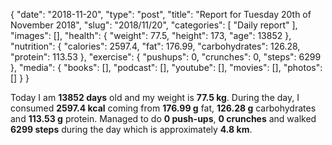 {
    "date": "2018-11-20",
    "type": "post",
    "title": "Report for Tuesday 20th of November 2018",
    "slug": "2018\/11\/20",
    "categories": [
        "Daily report"
    ],
    "images": [],
    "health": {
        "weight": 77.5,
        "height": 173,
        "age": 13852
    },
    "nutrition": {
        "calories": 2597.4,
        "fat": 176.99,
        "carbohydrates": 126.28,
        "protein": 113.53
    },
    "exercise": {
        "pushups": 0,
        "crunches": 0,
        "steps": 6299
    },
    "media": {
        "books": [],
        "podcast": [],
        "youtube": [],
        "movies": [],
        "photos": []
    }
}

Today I am <strong>13852 days</strong> old and my weight is <strong>77.5 kg</strong>. During the day, I consumed <strong>2597.4 kcal</strong> coming from <strong>176.99 g</strong> fat, <strong>126.28 g</strong> carbohydrates and <strong>113.53 g</strong> protein. Managed to do <strong>0 push-ups</strong>, <strong>0 crunches</strong> and walked <strong>6299 steps</strong> during the day which is approximately <strong>4.8 km</strong>.